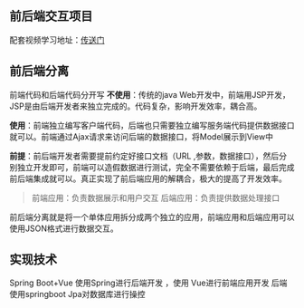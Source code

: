 ## 前后端交互项目

配套视频学习地址：[传送门](https://www.bilibili.com/video/BV137411B7vB?p=5&share_source=copy_web)

## 前后端分离

前端代码和后端代码分开写
**不使用**：传统的java Web开发中，前端用JSP开发，JSP是由后端开发者来独立完成的。代码复杂，影响开发效率，耦合高。

**使用**：前端独立编写客户端代码，后端也只需要独立编写服务端代码提供数据接口就可以。前端通过Ajax请求来访问后端的数据接口，将Model展示到View中

**前提**：前后端开发者需要提前约定好接口文档（URL ,参数，数据接口），然后分别独立开发即可，前端可以造假数据进行测试，完全不需要依赖于后端，最后完成前后端集成就可以。真正实现了前后端应用的解耦合，极大的提高了开发效率。

> 前端应用：负责数据展示和用户交互
> 后端应用：负责提供数据处理接口

前后端分离就是将一个单体应用拆分成两个独立的应用，前端应用和后端应用可以使用JSON格式进行数据交互。

## 实现技术
Spring Boot+Vue
使用Spring进行后端开发 ，使用 Vue进行前端应用开发
后端使用springboot Jpa对数据库进行操控
